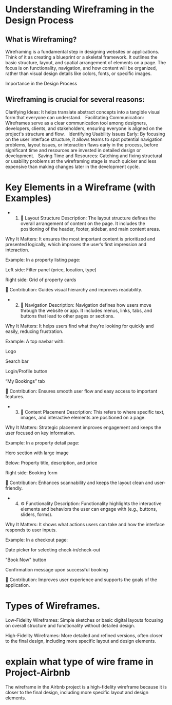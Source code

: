 # Understanding Wireframing in the Design Process

## What is Wireframing?
Wireframing is a fundamental step in designing websites or applications. Think of it as creating a blueprint or a skeletal framework. It outlines the basic structure, layout, and spatial arrangement of elements on a page. The focus is on functionality, navigation, and how content will be organized, rather than visual design details like colors, fonts, or specific images.

Importance in the Design Process
## Wireframing is crucial for several reasons:

Clarifying Ideas: It helps translate abstract concepts into a tangible visual form that everyone can understand.   
Facilitating Communication: Wireframes serve as a clear communication tool among designers, developers, clients, and stakeholders, ensuring everyone is aligned on the project's structure and flow.   
Identifying Usability Issues Early: By focusing on the user interface structure, it allows teams to spot potential navigation problems, layout issues, or interaction flaws early in the process, before significant time and resources are invested in detailed design or development.   
Saving Time and Resources: Catching and fixing structural or usability problems at the wireframing stage is much quicker and less expensive than making changes later in the development cycle.


# Key Elements in a Wireframe (with Examples)

- 1. 🧱 Layout Structure
Description:
The layout structure defines the overall arrangement of content on the page. It includes the positioning of the header, footer, sidebar, and main content areas.

Why It Matters:
It ensures the most important content is prioritized and presented logically, which improves the user’s first impression and interaction.

Example:
In a property listing page:

Left side: Filter panel (price, location, type)

Right side: Grid of property cards

🔹 Contribution: Guides visual hierarchy and improves readability.

- 2. 🧭 Navigation
Description:
Navigation defines how users move through the website or app. It includes menus, links, tabs, and buttons that lead to other pages or sections.

Why It Matters:
It helps users find what they’re looking for quickly and easily, reducing frustration.

Example:
A top navbar with:

Logo

Search bar

Login/Profile button

“My Bookings” tab

🔹 Contribution: Ensures smooth user flow and easy access to important features.

- 3. 📝 Content Placement
Description:
This refers to where specific text, images, and interactive elements are positioned on a page.

Why It Matters:
Strategic placement improves engagement and keeps the user focused on key information.

Example:
In a property detail page:

Hero section with large image

Below: Property title, description, and price

Right side: Booking form

🔹 Contribution: Enhances scannability and keeps the layout clean and user-friendly.

- 4. ⚙️ Functionality
Description:
Functionality highlights the interactive elements and behaviors the user can engage with (e.g., buttons, sliders, forms).

Why It Matters:
It shows what actions users can take and how the interface responds to user inputs.

Example:
In a checkout page:

Date picker for selecting check-in/check-out

"Book Now" button

Confirmation message upon successful booking

🔹 Contribution: Improves user experience and supports the goals of the application.

# Types of Wireframes.

Low-Fidelity Wireframes: Simple sketches or basic digital layouts focusing on overall structure and functionality without detailed design.

High-Fidelity Wireframes: More detailed and refined versions, often closer to the final design, including more specific layout and design elements.

# explain what type of wire frame in Project-Airbnb

The wireframe in the Airbnb project is a high-fidelity wireframe because it is closer to the final design, including more specific layout and design elements.


